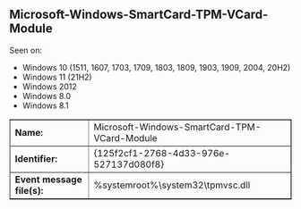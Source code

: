 ## Microsoft-Windows-SmartCard-TPM-VCard-Module

Seen on:
* Windows 10 (1511, 1607, 1703, 1709, 1803, 1809, 1903, 1909, 2004, 20H2)
* Windows 11 (21H2)
* Windows 2012
* Windows 8.0
* Windows 8.1

<table border="1" class="docutils">
  <tbody>
    <tr>
      <td><b>Name:</b></td>
      <td>Microsoft-Windows-SmartCard-TPM-VCard-Module</td>
    </tr>
    <tr>
      <td><b>Identifier:</b></td>
      <td>{125f2cf1-2768-4d33-976e-527137d080f8}</td>
    </tr>
    <tr>
      <td><b>Event message file(s):</b></td>
      <td>%systemroot%\system32\tpmvsc.dll</td>
    </tr>
  </tbody>
</table>

&nbsp;

